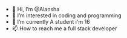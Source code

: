 - 👋 Hi, I’m @Alansha
- 👀 I’m interested in coding  and programming
- 🌱 I’m currently A student i'm 16
- 📫 How to reach me a full stack developer

<!---
Alansha is a ✨ special ✨ repository because its `README.md` (this file) appears on your GitHub profile.
You can click the Preview link to take a look at your changes.
--->
